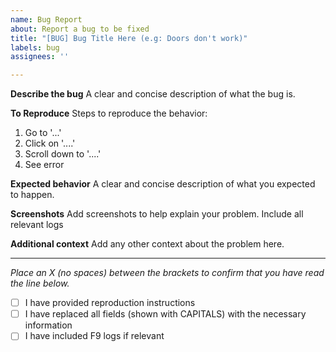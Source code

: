 ```yaml
---
name: Bug Report
about: Report a bug to be fixed
title: "[BUG] Bug Title Here (e.g: Doors don't work)"
labels: bug
assignees: ''

---
```


**Describe the bug**
A clear and concise description of what the bug is.

**To Reproduce**
Steps to reproduce the behavior:
1. Go to '...'
2. Click on '....'
3. Scroll down to '....'
4. See error

**Expected behavior**
A clear and concise description of what you expected to happen.

**Screenshots**
Add screenshots to help explain your problem.
Include all relevant logs

**Additional context**
Add any other context about the problem here.

---
*Place an X (no spaces) between the brackets to confirm that you have read the line below.*
- [ ] I have provided reproduction instructions
- [ ] I have replaced all fields (shown with CAPITALS) with the necessary information
- [ ] I have included F9 logs if relevant
